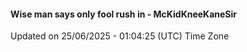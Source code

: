 #### Wise man says only fool rush in - McKidKneeKaneSir
Updated on 25/06/2025 - 01:04:25 (UTC) Time Zone

